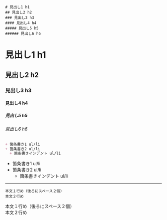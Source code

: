 
```
# 見出し1 h1
## 見出し2 h2
### 見出し3 h3
#### 見出し4 h4
##### 見出し5 h5
###### 見出し6 h6
```
# 見出し1 h1
## 見出し2 h2
### 見出し3 h3
#### 見出し4 h4
##### 見出し5 h5
###### 見出し6 h6

```md
+ 箇条書き1 ul/li
+ 箇条書き2 ul/li
  + 箇条書きインデント ul/li
```
+ 箇条書き1 ul/li
+ 箇条書き2 ul/li
  + 箇条書きインデント ul/li

---

```
本文１行め（後ろにスペース２個）  
本文２行め
```
本文１行め（後ろにスペース２個）  
本文２行め
